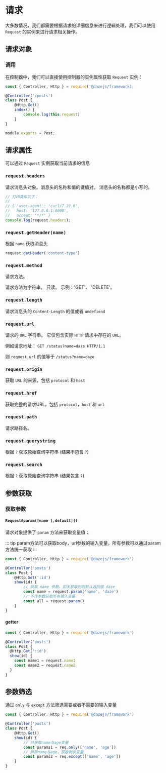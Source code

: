 # 请求
大多数情况，我们都需要根据请求的详细信息来进行逻辑处理，我们可以使用 `Request` 的实例来进行请求相关操作。


## 请求对象

### 调用

在控制器中，我们可以直接使用控制器的实例属性获取 `Request` 实例：
```js {7}
const { Controller, Http } = require('@dazejs/framework);

@Controller('/posts')
class Post {
    @Http.Get()
    index() {
        console.log(this.request)
    }
}

module.exports = Post;
```


## 请求属性

可以通过 `Request` 实例获取当前请求的信息

### `request.headers`

请求消息头对象。消息头的名称和值的键值对。 消息头的名称都是小写的。

```js
// 打印类似以下：
//
// { 'user-agent': 'curl/7.22.0',
//   host: '127.0.0.1:8000',
//   accept: '*/*' }
console.log(request.headers);
```
### `request.getHeader(name)`

根据 `name` 获取消息头
```js
request.getHeader('content-type')
```

### `request.method`

请求方法。

请求方法为字符串。 只读。 示例：'GET'、 'DELETE'。


### `request.length`

请求消息头的 `Content-Length` 的值或者 `undefiend`


### `request.url`

请求的 `URL` 字符串。 它仅包含实际 `HTTP` 请求中存在的 `URL`。

例如请求地址： `GET /status?name=daze HTTP/1.1`

则 `request.url` 的值等于 `/status?name=daze`

### `request.origin`

获取 `URL` 的来源，包括 `protocol` 和 `host`

### `request.href`

获取完整的请求URL，包括 `protocol`，`host` 和 `url`

### `request.path`

请求路径名。


### `request.querystring`

根据 `?` 获取原始查询字符串 (结果不包含 `?`)


### `request.search`

根据 `?` 获取原始查询字符串 (结果包含 `?`)


## 参数获取

### 获取参数

#### `Request#param([name [,default]])`
请求对象提供了 `param` 方法来获取变量值：

::: tip
param方法可以获取body，url参数的输入变量，所有参数可以通过param方法统一获取
:::

```js {8,10}
const { Controller, Http } = require('@dazejs/framework')

@Controller('posts')
class Post {
    @Http.Get(':id')
    show(id) {
        // 获取 name 参数，如未获取到则默认返回值 daze
        const name = request.param('name', 'daze')
        // 不传参数获取所有输入变量
        const all = request.param()
    }
}
```
#### getter
```js {7,8}
const { Controller, Http } = require('@dazejs/framework')

@Controller('posts')
class Post {
  @Http.Get(':id')
  show(id) {
    const name1 = request.name1
    const name2 = request.name2
  }
}
```

## 参数筛选

通过 `only` 与 `except` 方法筛选需要或者不需要的输入变量

```js {8,10}
const { Controller, Http } = require('@dazejs/framework')

@Controller('posts')
class Post {
    @Http.Get()
    show(id) {
        // 只获取name与age变量
        const params1 = req.only(['name', 'age'])
        // 排除name与age，获取剩余变量
        const params2 = req.except(['name', 'age'])
    }
}
```

